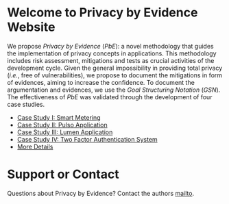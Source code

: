 # Welcome to Privacy by Evidence Website


<p>We propose <em>Privacy by Evidence</em> (<em>PbE</em>): a novel methodology that guides the implementation of privacy concepts in applications. This methodology includes risk assessment, mitigations and tests as crucial activities of the development cycle. Given the general impossibility in providing total privacy (<em>i.e.</em>, free of vulnerabilities), we propose to document the mitigations in form of evidences, aiming to increase the confidence. To document the argumentation and evidences, we use the <em>Goal Structuring Notation</em> (<em>GSN</em>). The effectiveness of <em>PbE</em> was validated through the development of four case studies.</p>

- [Case Study I: Smart Metering](https://pedroysb.github.io/Privacy-by-Evidence/case1)
- [Case Study II: Pulso Application](https://pedroysb.github.io/Privacy-by-Evidence/case2)
- [Case Study III: Lumen Application](https://pedroysb.github.io/Privacy-by-Evidence/case3)
- [Case Study IV: Two Factor Authentication System](https://pedroysb.github.io/Privacy-by-Evidence/case4)
- [More Details](https://pedroysb.github.io/Privacy-by-Evidence/pbe.pdf)


# Support or Contact

Questions about Privacy by Evidence? Contact the authors [mailto](mailto:pedroyossis@copin.ufcg.edu.br,andrey@computacao.ufcg.edu.br,hyggo@computacao.ufcg.edu.br).
